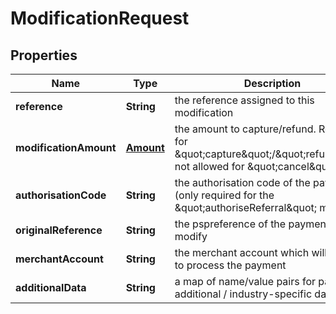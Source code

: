 
# ModificationRequest

## Properties
Name | Type | Description | Notes
------------ | ------------- | ------------- | -------------
**reference** | **String** | the reference assigned to this modification |  [optional]
**modificationAmount** | [**Amount**](Amount.md) | the amount to capture/refund. Required for \&quot;capture\&quot;/\&quot;refund\&quot;, not allowed for \&quot;cancel\&quot; |  [optional]
**authorisationCode** | **String** | the authorisation code of the payment (only required for the \&quot;authoriseReferral\&quot; method) |  [optional]
**originalReference** | **String** | the pspreference of the payment to modify |  [optional]
**merchantAccount** | **String** | the merchant account which will be used to process the payment |  [optional]
**additionalData** | **String** | a map of name/value pairs for passing in additional / industry-specific data |  [optional]




